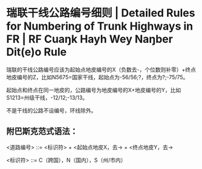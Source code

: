 # 瑞联干线公路编号细则 | Detailed Rules for Numbering of Trunk Highways in FR | RF Cuaŋk Hayh Wey Naŋber Dit(e)o Rule

瑞联的干线公路编号应该为起始点地皮编号的X（负数去-，个位数则补零）+终点地皮编号的Z，比如N5675=国家干线，起始点为-56/56;?，终点为?;-75/75。

起始点和终点在同一地皮的，公路编号为地皮编号的X+地皮编号的Y，比如S1213=州级干线，-12/12;-13/13。

不是干线的公路不设编号，环线除外。

## 附巴斯克范式语法：

 <道路编号> ::= <标识符> + <起始点地皮X，去-> + <终点地皮Y，去->

<标识符> ::= C（跨国），N（国内），S（州/市内）
